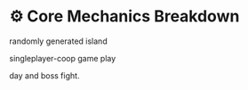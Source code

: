 # ⚙️ Core Mechanics Breakdown

randomly generated island

singleplayer-coop game play

day and boss fight.